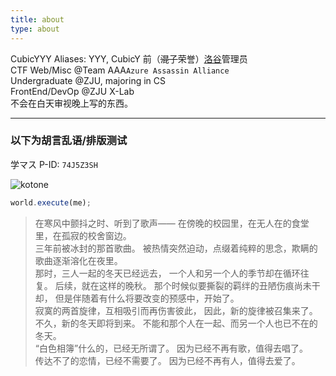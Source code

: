 ```yaml
---
title: about
type: about
---
```

CubicYYY
Aliases: YYY, CubicY
前（~~混子~~荣誉）[洛谷](https://www.luogu.com.cn)管理员  
CTF Web/Misc @Team AAA`Azure Assassin Alliance`  
Undergraduate @ZJU, majoring in CS  
FrontEnd/DevOp @ZJU X-Lab  
不会在白天审视晚上写的东西。  

---

### 以下为胡言乱语/排版测试

学マス P-ID: `74J5Z3SH`

![kotone](kotone.jpg)

```javascript
world.execute(me);
```

> 在寒风中颤抖之时、听到了歌声—— 在傍晚的校园里，在无人在的食堂里，在孤寂的校舍窗边。  
> 三年前被冰封的那首歌曲。 被热情突然迫动，点缀着纯粹的思念，欺瞒的歌曲逐渐溶化在夜里。  
> 那时，三人一起的冬天已经远去， 一个人和另一个人的季节却在循环往复。 后续，就在这样的晚秋。 那个时候似要撕裂的羁绊的丑陋伤痕尚未干却， 但是伴随着有什么将要改变的预感中，开始了。  
> 寂寞的两首旋律，互相吸引而再伤害彼此， 因此，新的旋律被召集来了。  
> 不久，新的冬天即将到来。 不能和那个人在一起、而另一个人也已不在的冬天。  
> “白色相簿”什么的，已经无所谓了。 因为已经不再有歌，值得去唱了。  
> 传达不了的恋情，已经不需要了。 因为已经不再有人，值得去爱了。  

